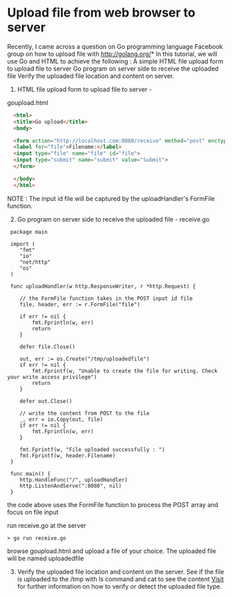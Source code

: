 # Upload file from web browser to server

Recently, I came across a question on Go programming language Facebook 
group on how to upload file with http://golang.org/*
In this tutorial, we will use Go and HTML to achieve the following :
A simple HTML file upload form to upload file to server
Go program on server side to receive the uploaded file
Verify the uploaded file location and content on server.
1) HTML file upload form to upload file to server -   


goupload.html

```html
  <html>
  <title>Go upload</title>
  <body>

  <form action="http://localhost.com:8080/receive" method="post" enctype="multipart/form-data">
  <label for="file">Filename:</label>
  <input type="file" name="file" id="file">
  <input type="submit" name="submit" value="Submit">
  </form>

  </body>
  </html>
```

NOTE : The input id file will be captured by the uploadHandler's FormFile function.


2) Go program on server side to receive the uploaded file - receive.go

```golang
 package main

 import (
 	"fmt"
 	"io"
 	"net/http"
 	"os"
 )

 func uploadHandler(w http.ResponseWriter, r *http.Request) {

 	// the FormFile function takes in the POST input id file
 	file, header, err := r.FormFile("file")

 	if err != nil {
 		fmt.Fprintln(w, err)
 		return
 	}

 	defer file.Close()

 	out, err := os.Create("/tmp/uploadedfile")
 	if err != nil {
 		fmt.Fprintf(w, "Unable to create the file for writing. Check your write access privilege")
 		return
 	}

 	defer out.Close()

 	// write the content from POST to the file
 	_, err = io.Copy(out, file)
 	if err != nil {
 		fmt.Fprintln(w, err)
 	}

 	fmt.Fprintf(w, "File uploaded successfully : ")
 	fmt.Fprintf(w, header.Filename)
 }

 func main() {
 	http.HandleFunc("/", uploadHandler)
 	http.ListenAndServe(":8080", nil)
 }
 ```
 
the code above uses the FormFile function to process the POST array and focus on file input

run receive.go at the server 
```
> go run receive.go
```


browse goupload.html and upload a file of your choice. The uploaded file will be named uploadedfile

3) Verify the uploaded file location and content on the server.
See if the file is uploaded to the /tmp with ls command and cat to see the content
[Visit](https://www.socketloop.com/tutorials/golang-how-to-verify-uploaded-file-is-image-or-allowed-file-types)
for further information on how to verify or detect the uploaded file type.
